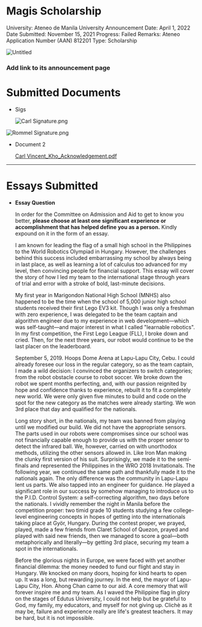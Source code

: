 # Magis Scholarship

University: Ateneo de Manila University
Announcement Date: April 1, 2022
Date Submitted: November 15, 2021
Progress: Failed
Remarks: Ateneo Application Number (AAN)
812201
Type: Scholarship

![Untitled](Magis%20Scholarship%201f06902b13e44ee5b0774e33dd152b64/Untitled.png)

### Add link to its announcement page

[](https://admu-acet.edukasyon.ph/student-application)

# Submitted Documents

- Sigs
    
    ![Carl Signature.png](Magis%20Scholarship%201f06902b13e44ee5b0774e33dd152b64/Carl_Signature.png)
    

![Rommel Signature.png](Magis%20Scholarship%201f06902b13e44ee5b0774e33dd152b64/Rommel_Signature.png)

- Document 2
    
    [Carl Vincent_Kho_Acknowledgement.pdf](Magis%20Scholarship%201f06902b13e44ee5b0774e33dd152b64/Carl_Vincent_Kho_Acknowledgement.pdf)
    

---

# Essays Submitted

- **Essay Question**
    
    In order for the Committee on Admission and Aid to get to know you better, **please choose at least one significant experience or accomplishment that has helped define you as a person.** Kindly expound on it in the form of an essay.
    
    I am known for leading the flag of a small high school in the Philippines to the World Robotics Olympiad in Hungary. However, the challenges behind this success included embarrassing my school by always being in last place, as well as learning a lot of calculus too advanced for my level, then convincing people for financial support. This essay will cover the story of how I led my team to the international stage through years of trial and error with a stroke of bold, last-minute decisions.
    
    My first year in Marigondon National High School (MNHS) also happened to be the time when the school of 5,000 junior high school students received their first Lego EV3 kit. Though I was only a freshman with zero experience, I was delegated to be the team captain and algorithm engineer due to my experience in web development—which was self-taught—and major interest in what I called "learnable robotics". In my first competition, the First Lego League (FLL), I broke down and cried. Then, for the next three years, our robot would continue to be the last placer on the leaderboard. 
    
    September 5, 2019. Hoops Dome Arena at Lapu-Lapu City, Cebu. I could already foresee our loss in the regular category, so as the team captain, I made a wild decision: I convinced the organizers to switch categories; from the robot obstacle course to robot soccer. We broke down the robot we spent months perfecting, and, with our passion reignited by hope and confidence thanks to experience, rebuilt it to fit a completely new world. We were only given five minutes to build and code on the spot for the new category as the matches were already starting. We won 3rd place that day and qualified for the nationals.
    
    Long story short, in the nationals, my team was banned from playing until we modified our build. We did not have the appropriate sensors. The parts used in our robots were compromises since our school was not financially capable enough to provide us with the proper sensor to detect the infrared ball. We, however, carried on with unorthodox methods, utilizing the other sensors allowed in. Like Iron Man making the clunky first version of his suit. Surprisingly, we made it to the semi-finals and represented the Philippines in the WRO 2018 Invitationals. The following year, we continued the same path and thankfully made it to the nationals again. The only difference was the community in Lapu-Lapu lent us parts. We also tapped into an engineer for guidance. He played a significant role in our success by somehow managing to introduce us to the P.I.D. Control System: a self-correcting algorithm, two days before the nationals. I vividly remember the night in Manila before the competition proper: two timid grade 10 students studying a few college-level engineering concepts in hopes of getting into the internationals taking place at Györ, Hungary. During the contest proper, we prayed, played, made a few friends from Claret School of Quezon, prayed and played with said new friends, then we managed to score a goal—both metaphorically and literally—by getting 3rd place, securing my team a spot in the internationals.
    
    Before the glorious nights in Europe, we were faced with yet another financial dilemma: the money needed to fund our flight and stay in Hungary. We knocked on many doors, hoping for kind hearts to open up. It was a long, but rewarding journey. In the end, the mayor of Lapu-Lapu City, Hon. Ahong Chan came to our aid. A core memory that will forever inspire me and my team. As I waved the Philippine flag in glory on the stages of Edutus University, I could not help but be grateful to God, my family, my educators, and myself for not giving up. Clichè as it may be, failure and experience really are life's greatest teachers. It may be hard, but it is not impossible.